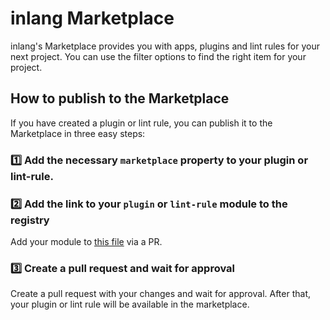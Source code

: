 # inlang Marketplace

inlang's Marketplace provides you with apps, plugins and lint rules for your next project. You can use the filter options to find the right item for your project.

## How to publish to the Marketplace

If you have created a plugin or lint rule, you can publish it to the Marketplace in three easy steps:

### 1️⃣ Add the necessary `marketplace` property to your plugin or lint-rule.

### 2️⃣ Add the link to your `plugin` or `lint-rule` module to the registry

Add your module to [this file](https://github.com/inlang/inlang/blob/main/source-code/marketplace/registry.json) via a PR.

### 3️⃣ Create a pull request and wait for approval

Create a pull request with your changes and wait for approval. After that, your plugin or lint rule will be available in the marketplace.
